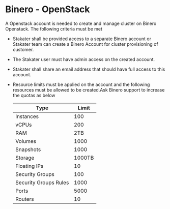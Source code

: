 # Binero - OpenStack

A Openstack account is needed to create and manage cluster on Binero Openstack. The following criteria must be met

- Stakater shall be provided access to a separate Binero account or Stakater team can create a Binero Account for cluster provisioning of customer.
- The Stakater user must have admin access on the created account.
- Stakater shall share an email address that should have full access to this account.
- Resource limits must be applied on the account and the following resources must be allowed to be created.Ask Binero support to increase the quotas as below

  | Type | Limit |
  |---|---|
  | Instances | 100|
  | vCPUs | 200 |
  | RAM | 2TB |
  | Volumes | 1000 |
  | Snapshots | 1000 |
  | Storage | 1000TB |
  | Floating IPs | 10 |
  | Security Groups | 100 |
  | Security Groups Rules | 1000 |
  | Ports	 | 5000 |
  | Routers | 10 |

